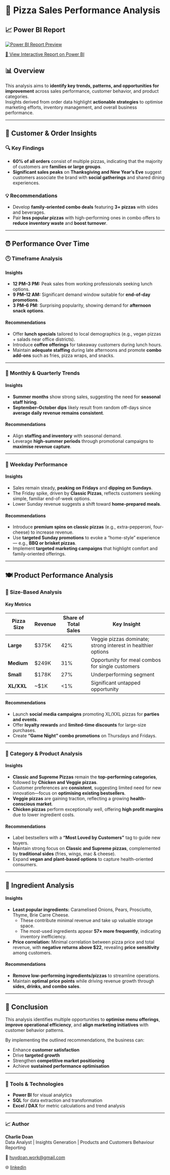 # 🍕 Pizza Sales Performance Analysis
## 📈 Power BI Report

[![Power BI Report Preview](./images/preview.png)](https://app.powerbi.com/view?r=eyJrIjoiMDMxMjg1ZWUtNDk5ZS00NmE0LWEwMzgtNDExYWEzODAwOGU5IiwidCI6IjY0YTdjYjQ5LTNkOTYtNDI1Yy05ZjM3LTY4MDNkZTk0OWE5NCJ9&pageName=22f80e8912ee537dea52)

[🔗 View Interactive Report on Power BI](https://app.powerbi.com/view?r=eyJrIjoiMDMxMjg1ZWUtNDk5ZS00NmE0LWEwMzgtNDExYWEzODAwOGU5IiwidCI6IjY0YTdjYjQ5LTNkOTYtNDI1Yy05ZjM3LTY4MDNkZTk0OWE5NCJ9&pageName=22f80e8912ee537dea52)


## 📊 Overview

This analysis aims to **identify key trends, patterns, and opportunities for improvement** across sales performance, customer behavior, and product categories.  
Insights derived from order data highlight **actionable strategies** to optimise marketing efforts, inventory management, and overall business performance.

---

## 👥 Customer & Order Insights

### 🔍 Key Findings
- **60% of all orders** consist of multiple pizzas, indicating that the majority of customers are **families or large groups**.  
- **Significant sales peaks** on **Thanksgiving and New Year’s Eve** suggest customers associate the brand with **social gatherings** and shared dining experiences.

### 💡 Recommendations
- Develop **family-oriented combo deals** featuring **3+ pizzas** with sides and beverages.  
- Pair **less popular pizzas** with high-performing ones in combo offers to **reduce inventory waste** and **boost turnover**.

---

## ⏰ Performance Over Time

### 🕛 Timeframe Analysis

#### Insights
- **12 PM–3 PM:** Peak sales from working professionals seeking lunch options.  
- **9 PM–12 AM:** Significant demand window suitable for **end-of-day promotions**.  
- **3 PM–6 PM:** Surprising popularity, showing demand for **afternoon snack options**.

#### Recommendations
- Offer **lunch specials** tailored to local demographics (e.g., vegan pizzas + salads near office districts).  
- Introduce **coffee offerings** for takeaway customers during lunch hours.  
- Maintain **adequate staffing** during late afternoons and promote **combo add-ons** such as fries, pizza wraps, and snacks.

---

### 📅 Monthly & Quarterly Trends

#### Insights
- **Summer months** show strong sales, suggesting the need for **seasonal staff hiring**.  
- **September–October dips** likely result from random off-days since **average daily revenue remains consistent**.

#### Recommendations
- Align **staffing and inventory** with seasonal demand.  
- Leverage **high-summer periods** through promotional campaigns to **maximise revenue capture**.

---

### 📆 Weekday Performance

#### Insights
- Sales remain steady, **peaking on Fridays** and **dipping on Sundays**.  
- The Friday spike, driven by **Classic Pizzas**, reflects customers seeking simple, familiar end-of-week options.  
- Lower Sunday revenue suggests a shift toward **home-prepared meals**.

#### Recommendations
- Introduce **premium spins on classic pizzas** (e.g., extra-pepperoni, four-cheese) to increase revenue.  
- Use **targeted Sunday promotions** to evoke a “home-style” experience — e.g., **BBQ or brisket pizzas**.  
- Implement **targeted marketing campaigns** that highlight comfort and family-oriented offerings.

---

## 🍽️ Product Performance Analysis

### 📏 Size-Based Analysis

#### Key Metrics
| Pizza Size | Revenue | Share of Total Sales | Key Insight |
|-------------|----------|----------------------|--------------|
| **Large**   | $375K    | 42%                  | Veggie pizzas dominate; strong interest in healthier options |
| **Medium**  | $249K    | 31%                    | Opportunity for meal combos for single customers |
| **Small**   | $178K    | 27%                    | Underperforming segment |
| **XL/XXL**  | ~$1K     | <1%                  | Significant untapped opportunity |

#### Recommendations
- Launch **social media campaigns** promoting XL/XXL pizzas for **parties and events**.  
- Offer **loyalty rewards** and **limited-time discounts** for large-size purchases.  
- Create **“Game Night” combo promotions** on Thursdays and Fridays.

---

### 🍕 Category & Product Analysis

#### Insights
- **Classic and Supreme Pizzas** remain the **top-performing categories**, followed by **Chicken and Veggie pizzas**.  
- Customer preferences are **consistent**, suggesting limited need for new innovation—focus on **optimising existing bestsellers**.  
- **Veggie pizzas** are gaining traction, reflecting a growing **health-conscious market**.  
- **Chicken pizzas** perform exceptionally well, offering **high profit margins** due to lower ingredient costs.

#### Recommendations
- Label bestsellers with a **“Most Loved by Customers”** tag to guide new buyers.  
- Maintain strong focus on **Classic and Supreme pizzas**, complemented by **traditional sides** (fries, wings, mac & cheese).  
- Expand **vegan and plant-based options** to capture health-oriented consumers.

---

## 🧀 Ingredient Analysis

#### Insights
- **Least popular ingredients:** Caramelised Onions, Pears, Prosciutto, Thyme, Brie Carre Cheese.  
  - These contribute minimal revenue and take up valuable storage space.  
  - The most-used ingredients appear **57× more frequently**, indicating inventory inefficiency.  
- **Price correlation:** Minimal correlation between pizza price and total revenue, with **negative returns above $22**, revealing **price sensitivity** among customers.

#### Recommendations
- **Remove low-performing ingredients/pizzas** to streamline operations.  
- Maintain **optimal price points** while driving revenue growth through **sides, drinks, and combo sales**.

---

## 🚀 Conclusion

This analysis identifies multiple opportunities to **optimise menu offerings**, **improve operational efficiency**, and **align marketing initiatives** with customer behavior patterns.  

By implementing the outlined recommendations, the business can:
- Enhance **customer satisfaction**
- Drive **targeted growth**
- Strengthen **competitive market positioning**
- Achieve **sustained performance optimisation**

---

### 🧩 Tools & Technologies
- **Power BI** for visual analytics  
- **SQL** for data extraction and transformation  
- **Excel / DAX** for metric calculations and trend analysis  

---

### 📈 Author
**Charlie Doan**  
Data Analyst | Insights Generation | Products and Customers Behaviour Reporting

📧 huydoan.work@gmail.com

🌐 [linkedin](https://www.linkedin.com/in/charlie-doan/)